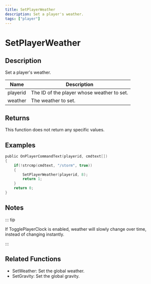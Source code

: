 ```yaml
---
title: SetPlayerWeather
description: Set a player's weather.
tags: ["player"]
---
```


# SetPlayerWeather

<TagLinks />

## Description

Set a player's weather.

| Name     | Description                                |
| -------- | ------------------------------------------ |
| playerid | The ID of the player whose weather to set. |
| weather  | The weather to set.                        |

## Returns

This function does not return any specific values.

## Examples

```c
public OnPlayerCommandText(playerid, cmdtext[])
{
    if(!strcmp(cmdtext, "/storm", true))
    {
        SetPlayerWeather(playerid, 8);
        return 1;
    }
    return 0;
}
```

## Notes

::: tip

If TogglePlayerClock is enabled, weather will slowly change over time, instead of changing instantly.

:::

## Related Functions

- SetWeather: Set the global weather.
- SetGravity: Set the global gravity.
